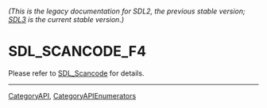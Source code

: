 ###### (This is the legacy documentation for SDL2, the previous stable version; [SDL3](https://wiki.libsdl.org/SDL3/) is the current stable version.)
# SDL_SCANCODE_F4

Please refer to [SDL_Scancode](SDL_Scancode) for details.

----
[CategoryAPI](CategoryAPI), [CategoryAPIEnumerators](CategoryAPIEnumerators)


